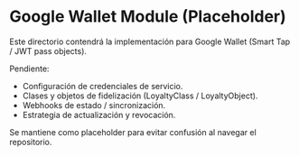 # Google Wallet Module (Placeholder)

Este directorio contendrá la implementación para Google Wallet (Smart Tap / JWT pass objects).

Pendiente:
- Configuración de credenciales de servicio.
- Clases y objetos de fidelización (LoyaltyClass / LoyaltyObject).
- Webhooks de estado / sincronización.
- Estrategia de actualización y revocación.

Se mantiene como placeholder para evitar confusión al navegar el repositorio.
